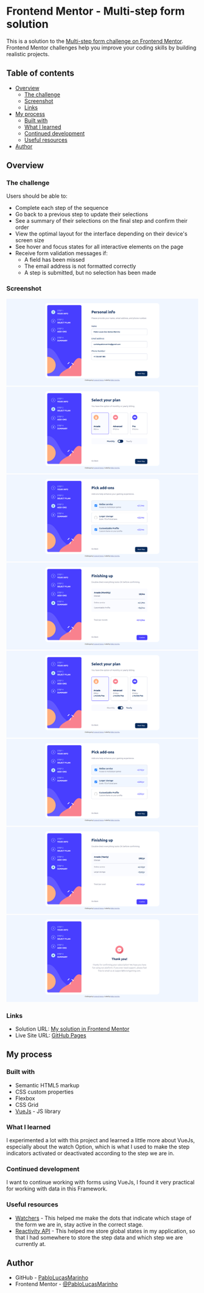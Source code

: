 # Frontend Mentor - Multi-step form solution

This is a solution to the [Multi-step form challenge on Frontend Mentor](https://www.frontendmentor.io/challenges/multistep-form-YVAnSdqQBJ). Frontend Mentor challenges help you improve your coding skills by building realistic projects.

## Table of contents

- [Overview](#overview)
  - [The challenge](#the-challenge)
  - [Screenshot](#screenshot)
  - [Links](#links)
- [My process](#my-process)
  - [Built with](#built-with)
  - [What I learned](#what-i-learned)
  - [Continued development](#continued-development)
  - [Useful resources](#useful-resources)
- [Author](#author)

## Overview

### The challenge

Users should be able to:

- Complete each step of the sequence
- Go back to a previous step to update their selections
- See a summary of their selections on the final step and confirm their order
- View the optimal layout for the interface depending on their device's screen size
- See hover and focus states for all interactive elements on the page
- Receive form validation messages if:
  - A field has been missed
  - The email address is not formatted correctly
  - A step is submitted, but no selection has been made

### Screenshot

![Step One Form](./screenshots/Frontend-Mentor-Multi-step-form.png)
![Step Two Form (Monthly)](<./screenshots/Frontend-Mentor-Multi-step-form%20(1).png>)
![Step Three Form (Monthly)](<./screenshots/Frontend-Mentor-Multi-step-form%20(4).png>)
![Step Four Form (Monthly)](<./screenshots/Frontend-Mentor-Multi-step-form%20(5).png>)
![Step Two Form (Yearly)](<./screenshots/Frontend-Mentor-Multi-step-form%20(2).png>)
![Step Three Form (Yearly)](<./screenshots/Frontend-Mentor-Multi-step-form%20(3).png>)
![Step Four Form (Yearly)](<./screenshots/Frontend-Mentor-Multi-step-form%20(6).png>)
![Final](<./screenshots/Frontend-Mentor-Multi-step-form%20(7).png>)

### Links

- Solution URL: [My solution in Frontend Mentor](https://www.frontendmentor.io/solutions/multi-step-form-with-vuejs-2q-N7m7s1L)
- Live Site URL: [GitHub Pages](https://pablolucasmarinho.github.io/multi-step-form-vue/)

## My process

### Built with

- Semantic HTML5 markup
- CSS custom properties
- Flexbox
- CSS Grid
- [VueJs](https://vuejs.org/) - JS library

### What I learned

I experimented a lot with this project and learned a little more about VueJs, especially about the watch Option, which is what I used to make the step indicators activated or deactivated according to the step we are in.

### Continued development

I want to continue working with forms using VueJs, I found it very practical for working with data in this Framework.

### Useful resources

- [Watchers](https://vuejs.org/guide/essentials/watchers.html) - This helped me make the dots that indicate which stage of the form we are in, stay active in the correct stage.
- [Reactivity API](https://vuejs.org/guide/scaling-up/state-management.html#simple-state-management-with-reactivity-api) - This helped me store global states in my application, so that I had somewhere to store the step data and which step we are currently at.

## Author

- GitHub - [PabloLucasMarinho](https://github.com/PabloLucasMarinho)
- Frontend Mentor - [@PabloLucasMarinho](https://www.frontendmentor.io/profile/PabloLucasMarinho)
